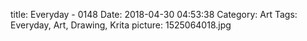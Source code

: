title: Everyday - 0148
Date: 2018-04-30 04:53:38
Category: Art
Tags: Everyday, Art, Drawing, Krita
picture: 1525064018.jpg
